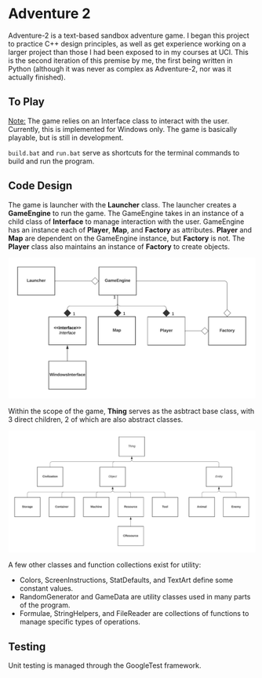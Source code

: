 # Adventure 2
 
Adventure-2 is a text-based sandbox adventure game. I began this project to practice C++ design principles, as well as get experience working on a larger project than those I had been exposed to in my courses at UCI. This is the second iteration of this premise by me, the first being written in Python (although it was never as complex as Adventure-2, nor was it actually finished). 

## To Play

<u>Note:</u> The game relies on an Interface class to interact with the user. Currently, this is implemented for Windows only. The game is basically playable, but is still in development.

`build.bat` and `run.bat` serve as shortcuts for the terminal commands to build and run the program.

## Code Design

The game is launcher with the **Launcher** class. The launcher creates a **GameEngine** to run the game. The GameEngine takes in an instance of a child class of **Interface** to manage interaction with the user. GameEngine has an instance each of **Player**, **Map**, and **Factory** as attributes. **Player** and **Map** are dependent on the GameEngine instance, but **Factory** is not. The **Player** class also maintains an instance of **Factory** to create objects.

<img src = "assets/gameUML.jpeg">

Within the scope of the game, **Thing** serves as the asbtract base class, with 3 direct children, 2 of which are also abstract classes.

<img src = "assets/thingInheritance.jpeg">

A few other classes and function collections exist for utility:
- Colors, ScreenInstructions, StatDefaults, and TextArt define some constant values.
- RandomGenerator and GameData are utility classes used in many parts of the program.
- Formulae, StringHelpers, and FileReader are collections of functions to manage specific types of operations.

## Testing

Unit testing is managed through the GoogleTest framework.
